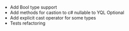 - Add Bool type support
- Add methods for castion to c# nullable to YQL Optional 
- Add explicit cast operator for some types
- Tests refactoring